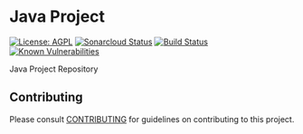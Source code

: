 # Java Project

[![License: AGPL](https://img.shields.io/badge/License-AGPL-blue.svg)](https://github.com/gotreasa/java-project/blob/main/LICENSE)
[![Sonarcloud Status](https://sonarcloud.io/api/project_badges/measure?project=gotreasa_java-project&metric=alert_status)](https://sonarcloud.io/dashboard?id=gotreasa_java-project)
[![Build Status](https://github.com/gotreasa/java-project/actions/workflows/pipeline.yml/badge.svg)](https://github.com/gotreasa/java-project/actions/workflows/pipeline.yml)
[![Known Vulnerabilities](https://snyk.io/test/github/gotreasa/java-project/badge.svg)](https://snyk.io/test/github/gotreasa/java-project)

Java Project Repository

## Contributing

Please consult [CONTRIBUTING](./CONTRIBUTING.md) for guidelines on contributing to this project.
